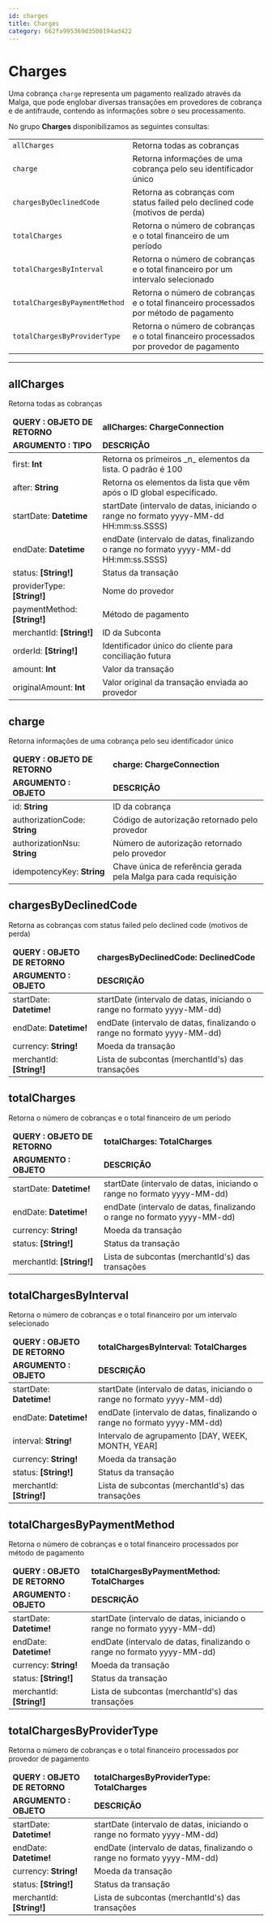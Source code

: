 ```yaml
---
id: charges
title: Charges
category: 662fa995369d3500194ad422
---
```


# Charges

Uma cobrança <code>charge</code> representa um pagamento realizado através da Malga, que pode englobar diversas transações em provedores de cobrança e de antifraude, contendo as informações sobre o seu processamento.

No grupo <b>Charges</b> disponibilizamos as seguintes consultas:

<table>
    <tbody>
        <tr>
            <td><code>allCharges</code></td>
            <td>
                Retorna todas as cobranças
            </td>
        </tr>
        <tr>    
            <td><code>charge</code></td>
            <td>
                Retorna informações de uma cobrança pelo seu identificador único
            </td>
        </tr>
        <tr>    
            <td><code>chargesByDeclinedCode</code></td>
            <td>
                Retorna as cobranças com status failed pelo declined code (motivos de perda)
            </td>
        </tr>
        <tr>    
            <td><code>totalCharges</code></td>
            <td>
                Retorna o número de cobranças e o total financeiro de um período
            </td>
        </tr>
        <tr>    
            <td><code>totalChargesByInterval</code></td>
            <td>
                Retorna o número de cobranças e o total financeiro por um intervalo selecionado
            </td>
        </tr>
        <tr>    
            <td><code>totalChargesByPaymentMethod</code></td>
            <td>
                Retorna o número de cobranças e o total financeiro processados por método de pagamento
            </td>
        </tr>  
        <tr>    
            <td><code>totalChargesByProviderType</code></td>
            <td>
                Retorna o número de cobranças e o total financeiro processados por provedor de pagamento
            </td>
        </tr>                                        
    </tbody>
</table>

---

## allCharges

Retorna todas as cobranças

<table>
    <thead>
        <tr>
            <td><strong>QUERY : OBJETO DE RETORNO</strong></td>
            <td><strong>allCharges: ChargeConnection</strong></td>
        </tr>
    </thead>
    <thead>
        <tr>
            <td><strong>ARGUMENTO : TIPO</strong></td>
            <td><strong>DESCRIÇÃO</strong></td>
        </tr>
    </thead>
    <tbody>
        <tr>
            <td>first: <b>Int</b></td>
            <td>Retorna os primeiros _n_ elementos da lista. O padrão é 100</td>
        </tr>
        <tr>
            <td>after: <b>String</b></td>
            <td>Retorna os elementos da lista que vêm após o ID global especificado.</td>
        </tr>
        <tr>
            <td>startDate: <b>Datetime</b></td>
            <td>startDate (intervalo de datas, iniciando o range no formato yyyy-MM-dd HH:mm:ss.SSSS)</td>
        </tr>
        <tr>
            <td>endDate: <b>Datetime</b></td>
            <td>endDate (intervalo de datas, finalizando o range no formato yyyy-MM-dd HH:mm:ss.SSSS)</td>
        </tr>
        <tr>
            <td>status: <b>[String!]</b></td>
            <td>Status da transação</td>
        </tr>
        <tr>
            <td>providerType: <b>[String!]</b></td>
            <td>Nome do provedor</td>
        </tr>
        <tr>
            <td>paymentMethod: <b>[String!]</b></td>
            <td>Método de pagamento</td>
        </tr>
        <tr>
            <td>merchantId: <b>[String!]</b></td>
            <td>ID da Subconta</td>
        </tr>
        <tr>
            <td>orderId: <b>[String!]</b></td>
            <td>Identificador único do cliente para conciliação futura</td>
        </tr>
        <tr>
            <td>amount: <b>Int</b></td>
            <td>Valor da transação</td>
        </tr>
        <tr>
            <td>originalAmount: <b>Int</b></td>
            <td>Valor original da transação enviada ao provedor</td>
        </tr>                                
    </tbody>
</table>

## charge

Retorna informações de uma cobrança pelo seu identificador único

<table>
    <thead>
        <tr>
            <td><strong>QUERY : OBJETO DE RETORNO</strong></td>
            <td><strong>charge: ChargeConnection</strong></td>
        </tr>
    </thead>
    <thead>
        <tr>
            <td><strong>ARGUMENTO : OBJETO</strong></td>
            <td><strong>DESCRIÇÃO</strong></td>
        </tr>
    </thead>
    <tbody>
        <tr>
            <td>id: <b>String</b></td>
            <td>ID da cobrança</td>
        </tr>
        <tr>
            <td>authorizationCode: <b>String</b></td>
            <td>Código de autorização retornado pelo provedor</td>
        </tr>
        <tr>
            <td>authorizationNsu: <b>String</b></td>
            <td>Número de autorização retornado pelo provedor</td>
        </tr>
        <tr>
            <td>idempotencyKey: <b>String</b></td>
            <td>Chave única de referência gerada pela Malga para cada requisição</td>
        </tr>                        
    </tbody>
</table>

## chargesByDeclinedCode

Retorna as cobranças com status failed pelo declined code (motivos de perda)

<table>
    <thead>
        <tr>
            <td><strong>QUERY : OBJETO DE RETORNO</strong></td>
            <td><strong>chargesByDeclinedCode: DeclinedCode</strong></td>
        </tr>
    </thead>
    <thead>
        <tr>
            <td><strong>ARGUMENTO : OBJETO</strong></td>
            <td><strong>DESCRIÇÃO</strong></td>
        </tr>
    </thead>
    <tbody>
        <tr>
            <td>startDate: <b>Datetime!</b></td>
            <td>startDate (intervalo de datas, iniciando o range no formato yyyy-MM-dd)</td>
        </tr>
        <tr>
            <td>endDate: <b>Datetime!</b></td>
            <td>endDate (intervalo de datas, finalizando o range no formato yyyy-MM-dd)</td>
        </tr>
        <tr>
            <td>currency: <b>String!</b></td>
            <td>Moeda da transação</td>
        </tr>
        <tr>
            <td>merchantId: <b>[String!]</b></td>
            <td>Lista de subcontas (merchantId's) das transações</td>
        </tr>                 
    </tbody>
</table>

## totalCharges

Retorna o número de cobranças e o total financeiro de um período

<table>
    <thead>
        <tr>
            <td><strong>QUERY : OBJETO DE RETORNO</strong></td>
            <td><strong>totalCharges: TotalCharges</strong></td>
        </tr>
    </thead>
    <thead>
        <tr>
            <td><strong>ARGUMENTO : OBJETO</strong></td>
            <td><strong>DESCRIÇÃO</strong></td>
        </tr>
    </thead>
    <tbody>
        <tr>
            <td>startDate: <b>Datetime!</b></td>
            <td>startDate (intervalo de datas, iniciando o range no formato yyyy-MM-dd)</td>
        </tr>
        <tr>
            <td>endDate: <b>Datetime!</b></td>
            <td>endDate (intervalo de datas, finalizando o range no formato yyyy-MM-dd)</td>
        </tr>
        <tr>
            <td>currency: <b>String!</b></td>
            <td>Moeda da transação</td>
        </tr>
        <tr>
            <td>status: <b>[String!]</b></td>
            <td>Status da transação</td>
        </tr>
        <tr>
            <td>merchantId: <b>[String!]</b></td>
            <td>Lista de subcontas (merchantId's) das transações</td>
        </tr>   
    </tbody>
</table>

## totalChargesByInterval

Retorna o número de cobranças e o total financeiro por um intervalo selecionado

<table>
    <thead>
        <tr>
            <td><strong>QUERY : OBJETO DE RETORNO</strong></td>
            <td><strong>totalChargesByInterval: TotalCharges</strong></td>
        </tr>
    </thead>
    <thead>
        <tr>
            <td><strong>ARGUMENTO : OBJETO</strong></td>
            <td><strong>DESCRIÇÃO</strong></td>
        </tr>
    </thead>
    <tbody>
        <tr>
            <td>startDate: <b>Datetime!</b></td>
            <td>startDate (intervalo de datas, iniciando o range no formato yyyy-MM-dd)</td>
        </tr>
        <tr>
            <td>endDate: <b>Datetime!</b></td>
            <td>endDate (intervalo de datas, finalizando o range no formato yyyy-MM-dd)</td>
        </tr>
        <tr>
            <td>interval: <b>String!</b></td>
            <td>Intervalo de agrupamento [DAY, WEEK, MONTH, YEAR]</td>
        </tr>
        <tr>
            <td>currency: <b>String!</b></td>
            <td>Moeda da transação</td>
        </tr>
        <tr>
            <td>status: <b>[String!]</b></td>
            <td>Status da transação</td>
        </tr>
        <tr>
            <td>merchantId: <b>[String!]</b></td>
            <td>Lista de subcontas (merchantId's) das transações</td>
        </tr>   
    </tbody>
</table>

## totalChargesByPaymentMethod

Retorna o número de cobranças e o total financeiro processados por método de pagamento

<table>
    <thead>
        <tr>
            <td><strong>QUERY : OBJETO DE RETORNO</strong></td>
            <td><strong>totalChargesByPaymentMethod: TotalCharges</strong></td>
        </tr>
    </thead>
    <thead>
        <tr>
            <td><strong>ARGUMENTO : OBJETO</strong></td>
            <td><strong>DESCRIÇÃO</strong></td>
        </tr>
    </thead>
    <tbody>
        <tr>
            <td>startDate: <b>Datetime!</b></td>
            <td>startDate (intervalo de datas, iniciando o range no formato yyyy-MM-dd)</td>
        </tr>
        <tr>
            <td>endDate: <b>Datetime!</b></td>
            <td>endDate (intervalo de datas, finalizando o range no formato yyyy-MM-dd)</td>
        </tr>
        <tr>
            <td>currency: <b>String!</b></td>
            <td>Moeda da transação</td>
        </tr>
        <tr>
            <td>status: <b>[String!]</b></td>
            <td>Status da transação</td>
        </tr>
        <tr>
            <td>merchantId: <b>[String!]</b></td>
            <td>Lista de subcontas (merchantId's) das transações</td>
        </tr>   
    </tbody>
</table>

## totalChargesByProviderType

Retorna o número de cobranças e o total financeiro processados por provedor de pagamento

<table>
    <thead>
        <tr>
            <td><strong>QUERY : OBJETO DE RETORNO</strong></td>
            <td><strong>totalChargesByProviderType: TotalCharges</strong></td>
        </tr>
    </thead>
    <thead>
        <tr>
            <td><strong>ARGUMENTO : OBJETO</strong></td>
            <td><strong>DESCRIÇÃO</strong></td>
        </tr>
    </thead>
    <tbody>
        <tr>
            <td>startDate: <b>Datetime!</b></td>
            <td>startDate (intervalo de datas, iniciando o range no formato yyyy-MM-dd)</td>
        </tr>
        <tr>
            <td>endDate: <b>Datetime!</b></td>
            <td>endDate (intervalo de datas, finalizando o range no formato yyyy-MM-dd)</td>
        </tr>
        <tr>
            <td>currency: <b>String!</b></td>
            <td>Moeda da transação</td>
        </tr>
        <tr>
            <td>status: <b>[String!]</b></td>
            <td>Status da transação</td>
        </tr>
        <tr>
            <td>merchantId: <b>[String!]</b></td>
            <td>Lista de subcontas (merchantId's) das transações</td>
        </tr>   
    </tbody>
</table>
